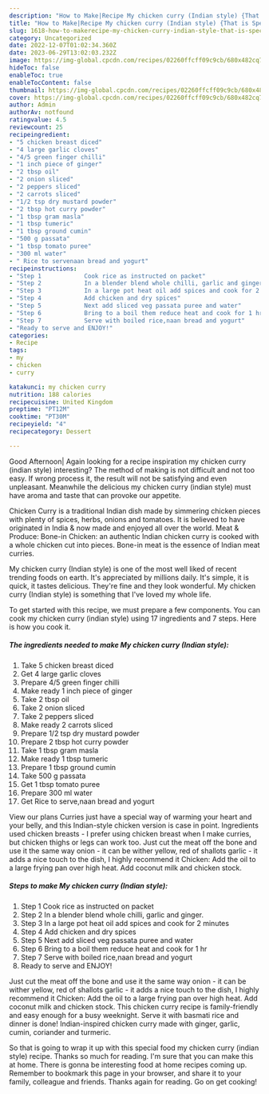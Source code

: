 ```yaml
---
description: "How to Make|Recipe My chicken curry (Indian style) {That is Special"
title: "How to Make|Recipe My chicken curry (Indian style) {That is Special"
slug: 1618-how-to-makerecipe-my-chicken-curry-indian-style-that-is-special
category: Uncategorized
date: 2022-12-07T01:02:34.360Z
date: 2023-06-29T13:02:03.232Z
image: https://img-global.cpcdn.com/recipes/02260ffcff09c9cb/680x482cq70/my-chicken-curry-indian-style-recipe-main-photo.jpg
hideToc: false
enableToc: true
enableTocContent: false
thumbnail: https://img-global.cpcdn.com/recipes/02260ffcff09c9cb/680x482cq70/my-chicken-curry-indian-style-recipe-main-photo.jpg
cover: https://img-global.cpcdn.com/recipes/02260ffcff09c9cb/680x482cq70/my-chicken-curry-indian-style-recipe-main-photo.jpg
author: Admin
authorAv: notfound
ratingvalue: 4.5
reviewcount: 25
recipeingredient:
- "5 chicken breast diced"
- "4 large garlic cloves"
- "4/5 green finger chilli"
- "1 inch piece of ginger"
- "2 tbsp oil"
- "2 onion sliced"
- "2 peppers sliced"
- "2 carrots sliced"
- "1/2 tsp dry mustard powder"
- "2 tbsp hot curry powder"
- "1 tbsp gram masla"
- "1 tbsp tumeric"
- "1 tbsp ground cumin"
- "500 g passata"
- "1 tbsp tomato puree"
- "300 ml water"
- " Rice to servenaan bread and yogurt"
recipeinstructions:
- "Step 1            Cook rice as instructed on packet"
- "Step 2            In a blender blend whole chilli, garlic and ginger."
- "Step 3            In a large pot heat oil add spices and cook for 2 minutes"
- "Step 4            Add chicken and dry spices"
- "Step 5            Next add sliced veg passata puree and water"
- "Step 6            Bring to a boil them reduce heat and cook for 1 hr"
- "Step 7            Serve with boiled rice,naan bread and yogurt"
- "Ready to serve and ENJOY!"
categories:
- Recipe
tags:
- my
- chicken
- curry

katakunci: my chicken curry 
nutrition: 188 calories
recipecuisine: United Kingdom
preptime: "PT12M"
cooktime: "PT30M"
recipeyield: "4"
recipecategory: Dessert

---
```



Good Afternoon| Again looking for a recipe inspiration my chicken curry (indian style) interesting? The method of making is not difficult and not too easy. If wrong process it, the result will not be satisfying and even unpleasant. Meanwhile the delicious my chicken curry (indian style) must have aroma and taste that can provoke our appetite.





Chicken Curry is a traditional Indian dish made by simmering chicken pieces with plenty of spices, herbs, onions and tomatoes. It is believed to have originated in India &amp; now made and enjoyed all over the world. Meat &amp; Produce: Bone-in Chicken: an authentic Indian chicken curry is cooked with a whole chicken cut into pieces. Bone-in meat is the essence of Indian meat curries.

My chicken curry (Indian style) is one of the most well liked of recent trending foods on earth. It's appreciated by millions daily. It's simple, it is quick, it tastes delicious. They're fine and they look wonderful. My chicken curry (Indian style) is something that I've loved my whole life.


To get started with this recipe, we must prepare a few components. You can cook my chicken curry (indian style) using 17 ingredients and 7 steps. Here is how you cook it.

<!--inarticleads1-->

##### The ingredients needed to make My chicken curry (Indian style):

1. Take 5 chicken breast diced
1. Get 4 large garlic cloves
1. Prepare 4/5 green finger chilli
1. Make ready 1 inch piece of ginger
1. Take 2 tbsp oil
1. Take 2 onion sliced
1. Take 2 peppers sliced
1. Make ready 2 carrots sliced
1. Prepare 1/2 tsp dry mustard powder
1. Prepare 2 tbsp hot curry powder
1. Take 1 tbsp gram masla
1. Make ready 1 tbsp tumeric
1. Prepare 1 tbsp ground cumin
1. Take 500 g passata
1. Get 1 tbsp tomato puree
1. Prepare 300 ml water
1. Get  Rice to serve,naan bread and yogurt


View our plans Curries just have a special way of warming your heart and your belly, and this Indian-style chicken version is case in point. Ingredients used chicken breasts - I prefer using chicken breast when I make curries, but chicken thighs or legs can work too. Just cut the meat off the bone and use it the same way onion - it can be wither yellow, red of shallots garlic - it adds a nice touch to the dish, I highly recommend it Chicken: Add the oil to a large frying pan over high heat. Add coconut milk and chicken stock. 

<!--inarticleads2-->

##### Steps to make My chicken curry (Indian style):

1. Step 1            Cook rice as instructed on packet
1. Step 2            In a blender blend whole chilli, garlic and ginger.
1. Step 3            In a large pot heat oil add spices and cook for 2 minutes
1. Step 4            Add chicken and dry spices
1. Step 5            Next add sliced veg passata puree and water
1. Step 6            Bring to a boil them reduce heat and cook for 1 hr
1. Step 7            Serve with boiled rice,naan bread and yogurt
1. Ready to serve and ENJOY!

Just cut the meat off the bone and use it the same way onion - it can be wither yellow, red of shallots garlic - it adds a nice touch to the dish, I highly recommend it Chicken: Add the oil to a large frying pan over high heat. Add coconut milk and chicken stock. This chicken curry recipe is family-friendly and easy enough for a busy weeknight. Serve it with basmati rice and dinner is done! Indian-inspired chicken curry made with ginger, garlic, cumin, coriander and turmeric. 

So that is going to wrap it up with this special food my chicken curry (indian style) recipe. Thanks so much for reading. I'm sure that you can make this at home. There is gonna be interesting food at home recipes coming up. Remember to bookmark this page in your browser, and share it to your family, colleague and friends. Thanks again for reading. Go on get cooking!

